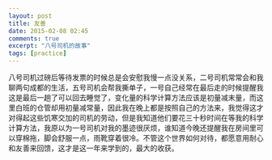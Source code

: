 ```yaml
---
layout: post
title: 友善
date: 2015-02-08 02:45
comments: true
excerpt: "八号司机的故事"
tags: [practice]
---
```

八号司机过磅后等待发票的时候总是会安慰我慢一点没关系，二号司机常常会和我聊两句成都的生活，五号司机会帮我撕单子，一号自己经常在最后走的时候提醒我这是最后一趟了可以回去睡觉了，变化量的科学计算方法应该是初量减末量，而这里白班的仓管却用初量减常量，因此我在晚上都是按照自己的方法来，我觉得这才对得起这些饥寒交加的司机的劳动，但是我知道他们要花三十秒时间在等我的科学计算方法，我原以为一号司机对我的墨迹很厌烦，谁知道今晚还提醒我在房间里可以穿棉拖，脚会舒服一点，雨靴穿着很冷。不管这个世界如何对待，都愿意用耐心和友善来回馈，这才是这一年来学到的，最大的收获。
